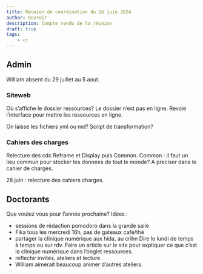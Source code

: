 ```yaml
---
title: Réunion de coordination du 26 juin 2024
author: Ouvroir
description: Compte rendu de la réunion
draft: true
tags:
    - cr
---
```



## Admin

William absent du 29 juillet au 5 aout. 

### Siteweb 
Où s’affiche le dossier ressources? 
Le dossier n’est pas en ligne. Revoie l’interface pour mettre les ressources en ligne. 

On laisse les fichiers yml ou md? Script de transformation? 

### Cahiers des charges
Relecture des cdc Reframe et Display puis Common. 
Common : il faut un lieu commun pour stocker les données de tout le monde? A preciser dans le cahier de charges. 

28 juin : relecture des cahiers charges. 


## Doctorants


Que voulez vous pour l’année prochaine? 
Idées : 
- sessions de rédaction pomodoro dans la grande salle
- Fika tous les mercredi 16h, pas de gateaux café/thé
- partager la clinique numérique aux hida, au crihn 
Dire le lundi de temps à temps ou sur rdv. 
Faire un article sur le site pour expliquer ce que c’est la clinique numérique dans l’onglet ressources. 
- reflechir invités, ateliers et lecture
- William aimerait beaucoup animer d’autres ateliers. 